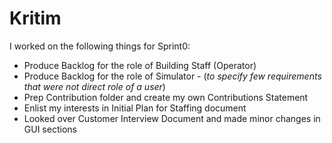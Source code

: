 # Kritim


I worked on the following things for Sprint0: 
- Produce Backlog for the role of Building Staff (Operator)
- Produce Backlog for the role of Simulator - (*to specify few requirements that were not direct role of a user*)
- Prep Contribution folder and create my own Contributions Statement
- Enlist my interests in Initial Plan for Staffing document
- Looked over Customer Interview Document and made minor changes in GUI sections